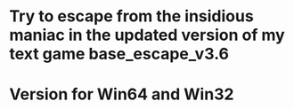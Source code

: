 # Try to escape from the insidious maniac in the updated version of my text game base_escape_v3.6
# Version for Win64 and Win32
